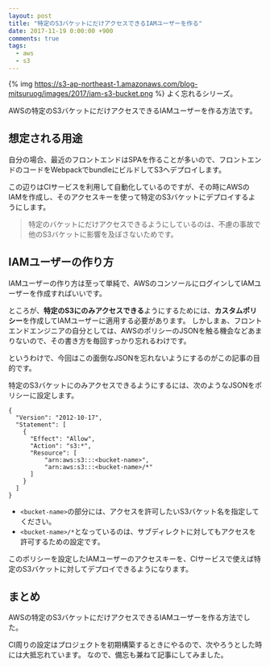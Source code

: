 ```yaml
---
layout: post
title: "特定のS3バケットにだけアクセスできるIAMユーザーを作る"
date: 2017-11-19 0:00:00 +900
comments: true
tags:
  - aws
  - s3
---
```

{% img https://s3-ap-northeast-1.amazonaws.com/blog-mitsuruog/images/2017/iam-s3-bucket.png %}
よく忘れるシリーズ。

AWSの特定のS3バケットにだけアクセスできるIAMユーザーを作る方法です。

<!-- more -->

## 想定される用途
自分の場合、最近のフロントエンドはSPAを作ることが多いので、フロントエンドのコードをWebpackでbundleにビルドしてS3へデプロイします。

この辺りはCIサービスを利用して自動化しているのですが、その時にAWSのIAMを作成し、そのアクセスキーを使って特定のS3バケットにデプロイするようにします。
> 特定のバケットにだけアクセスできるようにしているのは、不慮の事故で他のS3バケットに影響を及ぼさないためです。

## IAMユーザーの作り方
IAMユーザーの作り方は至って単純で、AWSのコンソールにログインしてIAMユーザーを作成すればいいです。

ところが、**特定のS3にのみアクセスできる**ようにするためには、**カスタムポリシー**を作成してIAMユーザーに適用する必要があります。
しかしまぁ、フロントエンドエンジニアの自分としては、AWSのポリシーのJSONを触る機会などあまりないので、その書き方を毎回すっかり忘れるわけです。

というわけで、今回はこの面倒なJSONを忘れないようにするのがこの記事の目的です。

特定のS3バケットにのみアクセスできるようにするには、次のようなJSONをポリシーに設定します。

```
{
  "Version": "2012-10-17",
  "Statement": [
    {
      "Effect": "Allow",
      "Action": "s3:*",
      "Resource": [
          "arn:aws:s3:::<bucket-name>",
          "arn:aws:s3:::<bucket-name>/*"
      ]
    }
  ]
}
```

- `<bucket-name>`の部分には、アクセスを許可したいS3バケット名を指定してください。
- `<bucket-name>/*`となっているのは、サブディレクトに対してもアクセスを許可するための設定です。

このポリシーを設定したIAMユーザーのアクセスキーを、CIサービスで使えば特定のS3バケットに対してデプロイできるようになります。

## まとめ
AWSの特定のS3バケットにだけアクセスできるIAMユーザーを作る方法でした。

CI周りの設定はプロジェクトを初期構築するときにやるので、次やろうとした時には大抵忘れています。
なので、備忘も兼ねて記事にしてみました。

